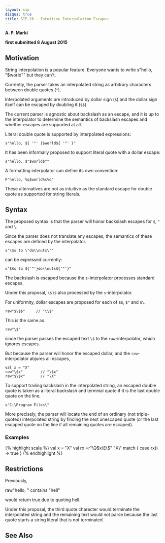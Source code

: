 ```yaml
---
layout: sip
disqus: true
title: SIP-26 - Intuitive Interpolation Escapes
---
```


__A. P. Marki__

__first submitted 8 August 2015__

## Motivation ##

String interpolation is a popular feature. Everyone wants to write s"hello, \"$world\"" but they can't.

Currently, the parser takes an interpolated string as arbitrary characters between double quotes (`"`).

Interpolated arguments are introduced by dollar sign (`$`) and the dollar sign itself can be escaped by
doubling it (`$$`).

The current parser is agnostic about backslash as an escape, and it is up to the interpolator to
determine the semantics of backslash escapes and whether escapes are supported at all.

Literal double quote is supported by interpolated expressions:

    s"hello, ${ '"' }$world${ '"' }"

It has been informally proposed to support literal quote with a dollar escape:

    s"hello, $"$world$""

A formatting interpolator can define its own convention:

    F"hello, %q$world%s%q"

These alternatives are not as intuitive as the standard escape for double quote as supported for
string literals.

## Syntax ##

The proposed syntax is that the parser will honor backslash escapes for `$`, `"` and `\`.

Since the parser does not translate any escapes, the semantics of these escapes are defined by
the interpolator.

    s"\$s to \"do\\nuts\""

can be expressed currently:

    s"$$s to ${'"'}do\\nuts${'"'}"

The backslash is escaped because the `s`-interpolator processes standard escapes.

Under this proposal, `\$` is also processed by the `s`-interpolator.

For uniformity, dollar escapes are proposed for each of `$$`, `$"` and `$\`.

    raw"$\$$"     // "\\$"

This is the same as

    raw"\$"

since the parser passes the escaped text `\$` to the `raw`-interpolator, which ignores escapes.

But because the parser will honor the escaped dollar, and the `raw`-interpolator abjures all escapes,

    val x = "X"
    raw"\$x"        // "\$x"
    raw"$\$x"       // "\X"

To support trailing backslash in the interpolated string, an escaped double quote is taken as
a literal backslash and terminal quote if it is the last double quote on the line.

    s"C:\Program Files\"

More precisely, the parser will locate the end of an ordinary (not triple-quoted) interpolated string
by finding the next unescaped quote (or the last escaped quote on the line if all remaining quotes are escaped).

### Examples

{% highlight scala %}
    val x = "X"
    val rx =r"\Q$x\E\\\$"
    "X\\" match { case rx() => true }
{% endhighlight %}

## Restrictions ##

Previously,

  raw"hello, \" contains "hell"

would return true due to quoting hell.

Under this proposal, the third quote character would terminate the interpolated string and the remaining text
would not parse because the last quote starts a string literal that is not terminated.

## See Also ##

